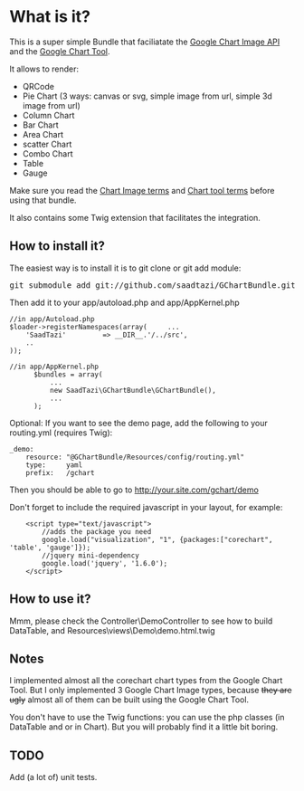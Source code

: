What is it?
===========
This is a super simple Bundle that faciliatate the [Google Chart Image API](http://code.google.com/apis/chart/image/) and the [Google Chart Tool](http://code.google.com/apis/chart/interactive/docs/index.html).

It allows to render:

  * QRCode 
  * Pie Chart (3 ways: canvas or svg, simple image from url, simple 3d image from url)
  * Column Chart
  * Bar Chart
  * Area Chart
  * scatter Chart
  * Combo Chart
  * Table
  * Gauge

Make sure you read the [Chart Image terms](http://code.google.com/apis/chart/image/terms.html) and [Chart tool terms](http://code.google.com/apis/chart/interactive/terms.html) before using that bundle. 

It also contains some Twig extension that facilitates the integration.

How to install it?
------------------

The easiest way is to install it is to git clone or git add module:

<pre>git submodule add git://github.com/saadtazi/GChartBundle.git src/Bundle/SaadTazi/GChartBundle</pre>

Then add it to your app/autoload.php and app/AppKernel.php

    //in app/Autoload.php
    $loader->registerNamespaces(array(     ...
        'SaadTazi'         => __DIR__.'/../src',
        ..
    ));
  
    //in app/AppKernel.php
          $bundles = array(
              ...
              new SaadTazi\GChartBundle\GChartBundle(),
              ...
          );


Optional: If you want to see the demo page, add the following to your routing.yml (requires Twig):

    _demo:
        resource: "@GChartBundle/Resources/config/routing.yml"
        type:     yaml
        prefix:   /gchart

Then you should be able to go to http://your.site.com/gchart/demo

Don't forget to include the required javascript in your layout, for example:

        <script type="text/javascript">
            //adds the package you need
            google.load("visualization", "1", {packages:["corechart", 'table', 'gauge']});
            //jquery mini-dependency
            google.load('jquery', '1.6.0');
        </script> 

How to use it?
--------------

Mmm, please check the Controller\DemoController to see how to build DataTable,
and Resources\views\Demo\demo.html.twig

Notes
-----
I implemented almost all the corechart chart types from the Google Chart Tool.
But I only implemented 3 Google Chart Image types, because <strike>they are ugly</strike> almost all of them can be built using the Google Chart Tool.

You don't have to use the Twig functions: you can use the php classes (in DataTable and or in Chart).
But you will probably find it a little bit boring.

TODO
----
Add (a lot of) unit tests. 
